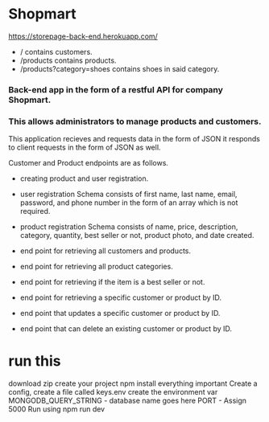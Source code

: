 # Shopmart

https://storepage-back-end.herokuapp.com/

- / contains customers.
- /products contains products.
- /products?category=shoes contains shoes in said category.

### Back-end app in the form of a restful API for company Shopmart.
### This allows administrators to manage products and customers.

This application recieves and requests data in the form of JSON
it responds to client requests in the form of JSON as well.

Customer and Product endpoints are as follows.

- creating product and user registration.
- user registration Schema consists of first name, last name, email, password, and phone number in the form of an array which is not required.
- product registration Schema consists of name, price, description, category, quantity, best seller or not, product photo, and date created.

- end point for retrieving all customers and products. 
- end point for retrieving all product categories.
- end point for retrieving if the item is a best seller or not.
- end point for retrieving a specific customer or product by ID.
- end point that updates a specific customer or product by ID.
- end point that can delete an existing customer or product by ID.

# run this
download zip create your project
npm install everything important
Create a config, create a file called keys.env
create the environment var MONGODB_QUERY_STRING - database name goes here
PORT - Assign 5000
Run using npm run dev
